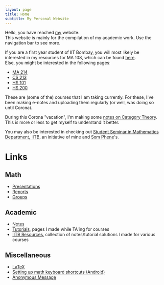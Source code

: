 ```yaml
---
layout: page
title: Home
subtitle: My Personal Website
---
```

Hello, you have reached [my](/aboutme) website.  
This website is mainly for the compilation of my academic work. Use the navigation bar to see more.  

If you are a first year student of IIT Bombay, you will most likely be interested in my resources for MA 108, which can be found [here](/tuts/ma-108/).  
Else, you might be interested in the following pages: 
* [MA 214](/notes/ma-214)
* [CS 213](/notes/cs-213)
* [HS 101](/notes/hs-101)
* [HS 200](/notes/hs-200)  

These are (some of the) courses that I am taking currently. For these, I've been making e-notes and uploading them regularly (or well, was doing so until Corona).

During this Corona "vacation", I'm making some [notes on Category Theory](/presentations/cat-theory). This is more or less to get myself to understand it better.

You may also be interested in checking out [Student Seminar in Mathematics Department, IITB](https://student-seminar-math-iitb.github.io), an initiative of mine and [Som Phene](https://somphene.github.io)'s.

# Links
## Math
* [Presentations](/presentations)
* [Reports](/reports)
* [Groups](/alg/groups)

## Academic
* [Notes](/notes)
* [Tutorials](/tuts), pages I made while TA'ing for courses
* [IITB Resources](/iitb-resources), collection of notes/tutorial solutions I made for various courses

## Miscellaneous
* [LaTeX](/latex)
* [Setting up math keyboard shortcuts (Android)](/shortcuts)
* [Anonymous Message](https://forms.gle/faFYkmjNnevF5nBK9)